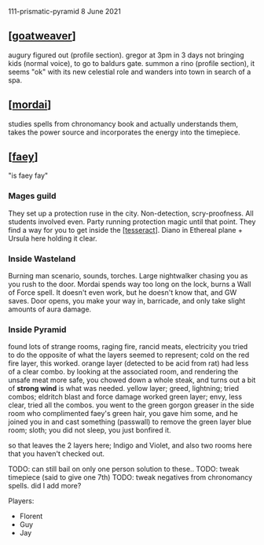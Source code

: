 111-prismatic-pyramid
8 June 2021

## [[goatweaver]]
augury figured out (profile section).
gregor at 3pm in 3 days not bringing kids (normal voice), to go to baldurs gate.
summon a rino (profile section), it seems "ok" with its new celestial role and wanders into town in search of a spa.

## [[mordai]]
studies spells from chronomancy book and actually understands them, takes the power source and incorporates the energy into the timepiece.

## [[faey]]
"is faey fay"

### Mages guild
They set up a protection ruse in the city. Non-detection, scry-proofness. All students involved even.
Party running protection magic until that point.
They find a way for you to get inside the [[tesseract]]. Diano in Ethereal plane + Ursula here holding it clear.

### Inside Wasteland
Burning man scenario, sounds, torches. Large nightwalker chasing you as you rush to the door.
Mordai spends way too long on the lock, burns a Wall of Force spell.
It doesn't even work, but he doesn't know that, and GW saves.
Door opens, you make your way in, barricade, and only take slight amounts of aura damage.

### Inside Pyramid
found lots of strange rooms, raging fire, rancid meats, electricity
you tried to do the opposite of what the layers seemed to represent; cold on the red fire layer, this worked.
orange layer (detected to be acid from rat) had less of a clear combo. by looking at the associated room, and rendering the unsafe meat more safe, you chowed down a whole steak, and turns out a bit of __strong wind__ is what was needed.
yellow layer; greed, lightning; tried combos; eldritch blast and force damage worked
green layer; envy, less clear, tried all the combos. you went to the green gorgon greaser in the side room who complimented faey's green hair, you gave him some, and he joined you in and cast something (passwall) to remove the green layer
blue room; sloth; you did not sleep, you just bonfired it.

so that leaves the 2 layers here; Indigo and Violet, and also two rooms here that you haven't checked out.

TODO: can still bail on only one person solution to these..
TODO: tweak timepiece (said to give one 7th)
TODO: tweak negatives from chronomancy spells. did I add more?

Players:
- Florent
- Guy
- Jay

[//begin]: # "Autogenerated link references for markdown compatibility"
[goatweaver]: ../pcs/goatweaver "Goatweaver"
[mordai]: ../pcs/mordai "Mordai"
[faey]: ../pcs/faey "Faeynore"
[tesseract]: ../planar/tesseract "Tesseract"
[//end]: # "Autogenerated link references"
